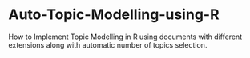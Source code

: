 # Auto-Topic-Modelling-using-R

How to Implement Topic Modelling in R using documents with different extensions along with automatic number of topics selection. 
